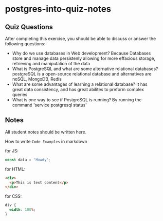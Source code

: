 # postgres-into-quiz-notes

## Quiz Questions

After completing this exercise, you should be able to discuss or answer the following questions:

- Why do we use databases in Web development?
  Because Databases store and manage data persistenly allowing for more effacious storage, retrieving and maniputalion of the data
- What is PostgreSQL and what are some alternative relational databases?
  postgreSQL is a open-source relational database and alternatives are noSQL, MongoDB, Redis
- What are some advantages of learning a relational database?
  It has great data consistency, and has great abilites to preform complex queries
- What is one way to see if PostgreSQL is running?
  By running the command
  'service postgresql status'

## Notes

All student notes should be written here.

How to write `Code Examples` in markdown

for JS:

```javascript
const data = 'Howdy';
```

for HTML:

```html
<div>
  <p>This is text content</p>
</div>
```

for CSS:

```css
div {
  width: 100%;
}
```
